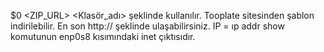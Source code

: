 $0 <ZIP_URL> <Klasör_adı> şeklinde kullanılır. Tooplate sitesinden şablon indirilebilir. En son http://<IP> şeklinde ulaşabilirsiniz.
IP = ıp addr show komutunun  enp0s8 kısımındaki inet çıktısıdır.

